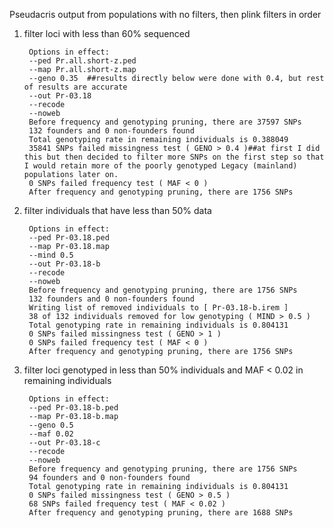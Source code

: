 Pseudacris output from populations with no filters, then plink filters in order

1. filter loci with less than 60% sequenced

		Options in effect:
		--ped Pr.all.short-z.ped
		--map Pr.all.short-z.map
		--geno 0.35  ##results directly below were done with 0.4, but rest of results are accurate
		--out Pr-03.18
		--recode
		--noweb
		Before frequency and genotyping pruning, there are 37597 SNPs
		132 founders and 0 non-founders found
		Total genotyping rate in remaining individuals is 0.388049
		35841 SNPs failed missingness test ( GENO > 0.4 )##at first I did this but then decided to filter more SNPs on the first step so that I would retain more of the poorly genotyped Legacy (mainland) populations later on.
		0 SNPs failed frequency test ( MAF < 0 )
		After frequency and genotyping pruning, there are 1756 SNPs
		

2. filter individuals that have less than 50% data 

		Options in effect:
		--ped Pr-03.18.ped
		--map Pr-03.18.map
		--mind 0.5
		--out Pr-03.18-b
		--recode
		--noweb
		Before frequency and genotyping pruning, there are 1756 SNPs
		132 founders and 0 non-founders found
		Writing list of removed individuals to [ Pr-03.18-b.irem ]
		38 of 132 individuals removed for low genotyping ( MIND > 0.5 )
		Total genotyping rate in remaining individuals is 0.804131
		0 SNPs failed missingness test ( GENO > 1 )
		0 SNPs failed frequency test ( MAF < 0 )
		After frequency and genotyping pruning, there are 1756 SNPs
		

3. filter loci genotyped in less than 50% individuals and MAF < 0.02 in remaining individuals

		Options in effect:
		--ped Pr-03.18-b.ped
		--map Pr-03.18-b.map
		--geno 0.5
		--maf 0.02
		--out Pr-03.18-c
		--recode
		--noweb
		Before frequency and genotyping pruning, there are 1756 SNPs
		94 founders and 0 non-founders found
		Total genotyping rate in remaining individuals is 0.804131
		0 SNPs failed missingness test ( GENO > 0.5 )
		68 SNPs failed frequency test ( MAF < 0.02 )
		After frequency and genotyping pruning, there are 1688 SNPs
